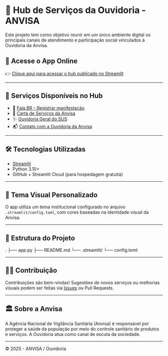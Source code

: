 # 🧭 Hub de Serviços da Ouvidoria - ANVISA

Este projeto tem como objetivo reunir em um único ambiente digital os principais canais de atendimento e participação social vinculados à Ouvidoria da Anvisa.

## 🔗 Acesse o App Online

👉 [Clique aqui para acessar o hub publicado no Streamlit](https://hub-ouvidoria-anvisa.streamlit.app)

---

## 📌 Serviços Disponíveis no Hub

- 📝 [Fala.BR – Registrar manifestação](https://falabr.cgu.gov.br/)
- 📄 [Carta de Serviços da Anvisa](https://www.gov.br/anvisa/pt-br/carta-de-servicos)
- 🩺 [Ouvidoria Geral do SUS](https://www.gov.br/saude/pt-br/assuntos/saude-ouvidoria)
- 📬 [Contato com a Ouvidoria da Anvisa](https://www.gov.br/anvisa/pt-br/canais_atendimento/ouvidoria)

---

## 🛠️ Tecnologias Utilizadas

- [Streamlit](https://streamlit.io/)
- Python 3.10+
- GitHub + Streamlit Cloud (para hospedagem gratuita)

---

## 🎨 Tema Visual Personalizado

O app utiliza um tema institucional configurado no arquivo `.streamlit/config.toml`, com cores baseadas na identidade visual da Anvisa.

---

## 📂 Estrutura do Projeto

.
├── app.py
├── README.md
└── .streamlit/
└── config.toml


---

## 🙋‍♂️ Contribuição

Contribuições são bem-vindas! Sugestões de novos serviços ou melhorias visuais podem ser feitas via [Issues](https://github.com/seu-usuario/seu-repositorio/issues) ou Pull Requests.

---

## 🏛️ Sobre a Anvisa

A Agência Nacional de Vigilância Sanitária (Anvisa) é responsável por proteger a saúde da população por meio do controle sanitário de produtos e serviços. A Ouvidoria atua como canal de escuta da sociedade.

---

© 2025 - ANVISA / Ouvidoria
